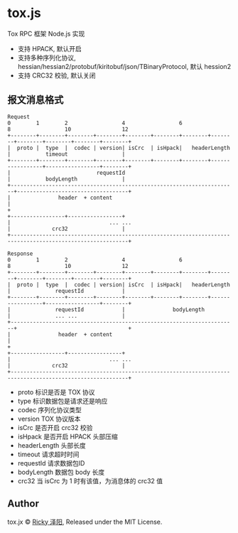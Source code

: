 # tox.js

Tox RPC 框架 Node.js 实现

- 支持 HPACK, 默认开启
- 支持多种序列化协议, hessian/hessian2/protobuf/kiritobuf/json/TBinaryProtocol, 默认 hession2
- 支持 CRC32 校验, 默认关闭

## 报文消息格式
```
Request
0        1        2                 4                 6                 8                 10                12
+--------+--------+--------+--------+--------+--------+--------+--------+--------+--------+--------+--------+
|  proto |  type  |  codec | version| isCrc  | isHpack|   headerLength  |           timeout                 |
+--------+--------+--------+--------+--------+--------+--------+-----------------+-----------------+--------+
|                           requestId                                   |           bodyLength              |
+-----------------------------------------------------------------------+-----------------------------------+
|               header  + content                                                                           |
+                                                                       +-----------------+-----------------+
|                               ... ...                                 |             crc32                 |
+-----------------------------------------------------------------------------------------------------------+
```

```
Response
0        1        2                 4                 6                 8                 10                12
+--------+--------+--------+--------+--------+--------+--------+--------+--------+--------+--------+--------+
|  proto |  type  |  codec | version| isCrc  | isHpack|   headerLength  |              requestId            |
+--------+--------+--------+--------+--------+--------+--------+-----------------+-----------------+--------+
|              requestId            |               bodyLength          |              ... ...              |
+-----------------------------------------------------------------------+                                   +
|               header  + content                                                                           |
+                                                                       +-----------------+-----------------+
|                               ... ...                                 |             crc32                 |
+-----------------------------------------------------------------------------------------------------------+
```
- proto 标识是否是 TOX 协议
- type 标识数据包是请求还是响应
- codec 序列化协议类型
- version TOX 协议版本
- isCrc 是否开启 crc32 校验
- isHpack 是否开启 HPACK 头部压缩
- headerLength 头部长度
- timeout 请求超时时间
- requestId 请求数据包ID
- bodyLength 数据包 body 长度
- crc32 当 isCrc 为 1 时有该值，为消息体的 crc32 值

## Author
tox.jx © [Ricky 泽阳](https://github.com/rickyes), Released under the MIT License. 